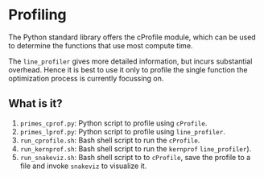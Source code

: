 # Profiling
The Python standard library offers the cProfile module, which can be used
to determine the functions that use most compute time.

The `line_profiler` gives more detailed information, but incurs substantial
overhead.  Hence it is best to use it only to profile the single function
the optimization process is currently focussing on.

## What is it?
1. `primes_cprof.py`: Python script to profile using `cProfile`.
1. `primes_lprof.py`: Python script to profile using `line_profiler`.
1. `run_cprofile.sh`: Bash shell script to run the `cProfile`.
1. `run_kernprof.sh`: Bash shell script to run the `kernprof`
    `line_profiler`).
1. `run_snakeviz.sh`: Bash shell script to to `cProfile`, save the profile
    to a file and invoke `snakeviz` to visualize it.
